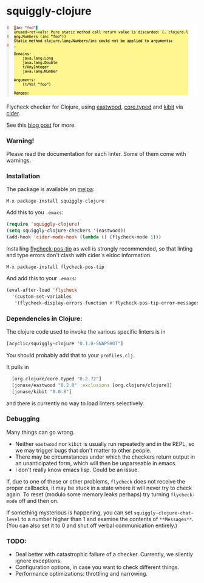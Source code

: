 squiggly-clojure
================

![type error](./cant/squiggle1.png)

Flycheck checker for Clojure, using
[eastwood](https://github.com/jonase/eastwood),
[core.typed](http://typedclojure.org/)
and
[kibit](https://github.com/jonase/kibit)
via
[cider](https://github.com/clojure-emacs/cider).

See this [blog post](http://blog.podsnap.com/squiggly.html) for more.

### Warning!

Please read the documentation for each linter.  Some of them come with warnings.

### Installation

The package is available on [melpa](http://melpa.org/):

    M-x package-install squiggly-clojure

Add this to you `.emacs`:

~~~.el
(require 'squiggly-clojure)
(setq squiggly-clojure-checkers '(eastwood))
(add-hook 'cider-mode-hook (lambda () (flycheck-mode 1)))
~~~

Installing [flycheck-pos-tip](https://github.com/flycheck/flycheck-pos-tip) as well is strongly recommended, so that linting and type errors don't clash with cider's eldoc information.

    M-x package-install flycheck-pos-tip

And add this to your `.emacs`:

~~~.el
(eval-after-load 'flycheck
  '(custom-set-variables
   '(flycheck-display-errors-function #'flycheck-pos-tip-error-messages)))
~~~

### Dependencies in Clojure:

The clojure code used to invoke the various specific linters is in

~~~.clj
[acyclic/squiggly-clojure "0.1.0-SNAPSHOT"]

~~~

You should probably add that to your `profiles.clj`.

It pulls in

~~~.clj
  [org.clojure/core.typed "0.2.72"]
  [jonase/eastwood "0.2.0" :exclusions [org.clojure/clojure]]
  [jonase/kibit "0.0.8"]
~~~

and there is currently no way to load linters selectively.

### Debugging

Many things can go wrong.

* Neither ```eastwood``` nor ```kibit``` is usually run repeatedly and in
  the REPL, so we may trigger bugs that don't matter to other people.
* There may be circumstances under which the checkers return output
  in an unanticipated form, which will then be unparseable in emacs.
* I don't really know emacs lisp.  Could be an issue.

If, due to one of these or other problems, ```flycheck``` does not
receive the proper callbacks, it may be stuck in a state where it
will never try to check again.  To reset (modulo some memory leaks perhaps)
try turning ```flycheck-mode``` off and then on.

If something mysterious is happening, you can set ```squiggly-clojure-chat-level``` to a number
higher than 1 and examine the contents of ```**Messages**```.  (You can also set it to 0 and
shut off verbal communication entirely.)


### TODO:
* Deal better with catastrophic failure of a checker.  Currently, we silently ignore exceptions.
* Configuration options, in case you want to check different things.
* Performance optimizations: throttling and narrowing.
